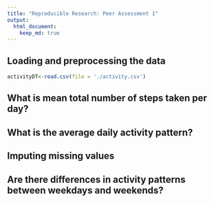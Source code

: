 ```yaml
---
title: "Reproducible Research: Peer Assessment 1"
output: 
  html_document:
    keep_md: true
---
```



## Loading and preprocessing the data


```r
activityDT<-read.csv(file = './activity.csv')
```
## What is mean total number of steps taken per day?



## What is the average daily activity pattern?



## Imputing missing values



## Are there differences in activity patterns between weekdays and weekends?
